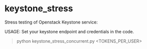 # keystone_stress
Stress testing of Openstack Keystone service:

USAGE:
Set your keystone endpoint and credentials in the code.
>python keystone_stress_concurrent.py <USERS> <TOKENS_PER_USER>
